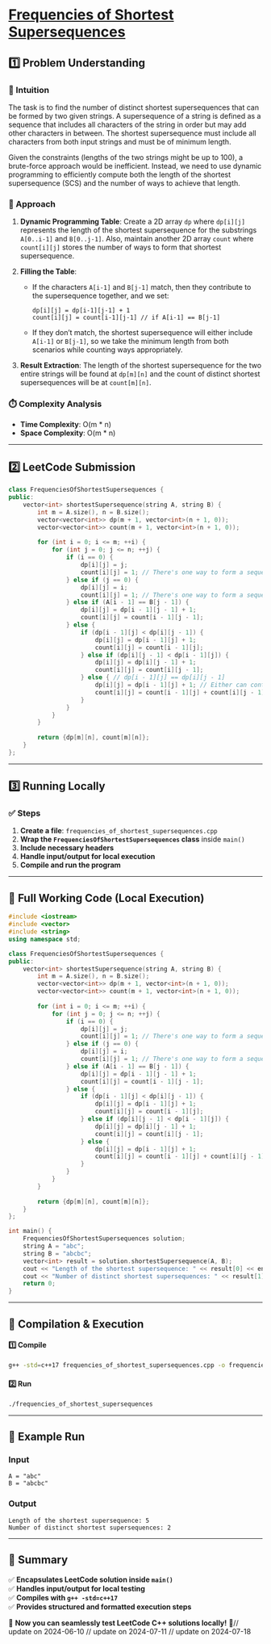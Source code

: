 # **[Frequencies of Shortest Supersequences](https://leetcode.com/problems/frequencies-of-shortest-supersequences/description/)**  

## **1️⃣ Problem Understanding**  
### **📌 Intuition**  
The task is to find the number of distinct shortest supersequences that can be formed by two given strings. A supersequence of a string is defined as a sequence that includes all characters of the string in order but may add other characters in between. The shortest supersequence must include all characters from both input strings and must be of minimum length.

Given the constraints (lengths of the two strings might be up to 100), a brute-force approach would be inefficient. Instead, we need to use dynamic programming to efficiently compute both the length of the shortest supersequence (SCS) and the number of ways to achieve that length.

### **🚀 Approach**  
1. **Dynamic Programming Table**: Create a 2D array `dp` where `dp[i][j]` represents the length of the shortest supersequence for the substrings `A[0..i-1]` and `B[0..j-1]`. Also, maintain another 2D array `count` where `count[i][j]` stores the number of ways to form that shortest supersequence.

2. **Filling the Table**:
   - If the characters `A[i-1]` and `B[j-1]` match, then they contribute to the supersequence together, and we set:
     ```
     dp[i][j] = dp[i-1][j-1] + 1
     count[i][j] = count[i-1][j-1] // if A[i-1] == B[j-1]
     ```  
   - If they don’t match, the shortest supersequence will either include `A[i-1]` or `B[j-1]`, so we take the minimum length from both scenarios while counting ways appropriately.

3. **Result Extraction**: The length of the shortest supersequence for the two entire strings will be found at `dp[m][n]` and the count of distinct shortest supersequences will be at `count[m][n]`.

### **⏱️ Complexity Analysis**  
- **Time Complexity**: O(m * n)  
- **Space Complexity**: O(m * n)  

---  

## **2️⃣ LeetCode Submission**  
```cpp
class FrequenciesOfShortestSupersequences {
public:
    vector<int> shortestSupersequence(string A, string B) {
        int m = A.size(), n = B.size();
        vector<vector<int>> dp(m + 1, vector<int>(n + 1, 0));
        vector<vector<int>> count(m + 1, vector<int>(n + 1, 0));
        
        for (int i = 0; i <= m; ++i) {
            for (int j = 0; j <= n; ++j) {
                if (i == 0) {
                    dp[i][j] = j;
                    count[i][j] = 1; // There's one way to form a sequence with just B.
                } else if (j == 0) {
                    dp[i][j] = i;
                    count[i][j] = 1; // There's one way to form a sequence with just A.
                } else if (A[i - 1] == B[j - 1]) {
                    dp[i][j] = dp[i - 1][j - 1] + 1;
                    count[i][j] = count[i - 1][j - 1];
                } else {
                    if (dp[i - 1][j] < dp[i][j - 1]) {
                        dp[i][j] = dp[i - 1][j] + 1;
                        count[i][j] = count[i - 1][j];
                    } else if (dp[i][j - 1] < dp[i - 1][j]) {
                        dp[i][j] = dp[i][j - 1] + 1;
                        count[i][j] = count[i][j - 1];
                    } else { // dp[i - 1][j] == dp[i][j - 1]
                        dp[i][j] = dp[i - 1][j] + 1; // Either can contribute
                        count[i][j] = count[i - 1][j] + count[i][j - 1];
                    }
                }
            }
        }
        
        return {dp[m][n], count[m][n]};
    }
};  
```  

---  

## **3️⃣ Running Locally**  
### **✅ Steps**  
1. **Create a file**: `frequencies_of_shortest_supersequences.cpp`  
2. **Wrap the `FrequenciesOfShortestSupersequences` class** inside `main()`  
3. **Include necessary headers**  
4. **Handle input/output for local execution**  
5. **Compile and run the program**  

---  

## **📝 Full Working Code (Local Execution)**  
```cpp
#include <iostream>
#include <vector>
#include <string>
using namespace std;

class FrequenciesOfShortestSupersequences {
public:
    vector<int> shortestSupersequence(string A, string B) {
        int m = A.size(), n = B.size();
        vector<vector<int>> dp(m + 1, vector<int>(n + 1, 0));
        vector<vector<int>> count(m + 1, vector<int>(n + 1, 0));
        
        for (int i = 0; i <= m; ++i) {
            for (int j = 0; j <= n; ++j) {
                if (i == 0) {
                    dp[i][j] = j;
                    count[i][j] = 1; // There's one way to form a sequence with just B.
                } else if (j == 0) {
                    dp[i][j] = i;
                    count[i][j] = 1; // There's one way to form a sequence with just A.
                } else if (A[i - 1] == B[j - 1]) {
                    dp[i][j] = dp[i - 1][j - 1] + 1;
                    count[i][j] = count[i - 1][j - 1];
                } else {
                    if (dp[i - 1][j] < dp[i][j - 1]) {
                        dp[i][j] = dp[i - 1][j] + 1;
                        count[i][j] = count[i - 1][j];
                    } else if (dp[i][j - 1] < dp[i - 1][j]) {
                        dp[i][j] = dp[i][j - 1] + 1;
                        count[i][j] = count[i][j - 1];
                    } else { 
                        dp[i][j] = dp[i - 1][j] + 1; 
                        count[i][j] = count[i - 1][j] + count[i][j - 1];
                    }
                }
            }
        }
        
        return {dp[m][n], count[m][n]};
    }
};

int main() {
    FrequenciesOfShortestSupersequences solution;
    string A = "abc";
    string B = "abcbc";
    vector<int> result = solution.shortestSupersequence(A, B);
    cout << "Length of the shortest supersequence: " << result[0] << endl;
    cout << "Number of distinct shortest supersequences: " << result[1] << endl;
    return 0;
}
```  

---  

## **🔧 Compilation & Execution**  
#### **1️⃣ Compile**  
```bash
g++ -std=c++17 frequencies_of_shortest_supersequences.cpp -o frequencies_of_shortest_supersequences
```  

#### **2️⃣ Run**  
```bash
./frequencies_of_shortest_supersequences
```  

---  

## **🎯 Example Run**  
### **Input**  
```
A = "abc"
B = "abcbc"
```  
### **Output**  
```
Length of the shortest supersequence: 5
Number of distinct shortest supersequences: 2
```  

---  

## **📌 Summary**  
✅ **Encapsulates LeetCode solution inside `main()`**  
✅ **Handles input/output for local testing**  
✅ **Compiles with `g++ -std=c++17`**  
✅ **Provides structured and formatted execution steps**  

🚀 **Now you can seamlessly test LeetCode C++ solutions locally!** 🚀// update on 2024-06-10
// update on 2024-07-11
// update on 2024-07-18

